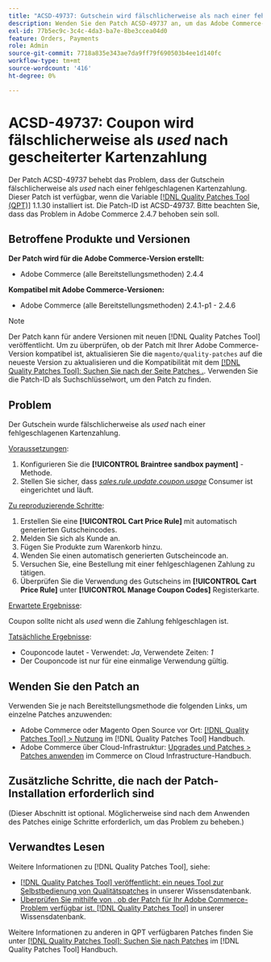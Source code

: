```yaml
---
title: "ACSD-49737: Gutschein wird fälschlicherweise als nach einer fehlgeschlagenen Kartenzahlung verwendet gekennzeichnet"
description: Wenden Sie den Patch ACSD-49737 an, um das Adobe Commerce-Problem zu beheben, bei dem der Gutschein fälschlicherweise als nach einer fehlgeschlagenen Kartenzahlung als verwendet markiert wurde.
exl-id: 77b5ec9c-3c4c-4da3-ba7e-8be3ccea04d0
feature: Orders, Payments
role: Admin
source-git-commit: 7718a835e343ae7da9ff79f690503b4ee1d140fc
workflow-type: tm+mt
source-wordcount: '416'
ht-degree: 0%

---
```


# ACSD-49737: Coupon wird fälschlicherweise als *used* nach gescheiterter Kartenzahlung

Der Patch ACSD-49737 behebt das Problem, dass der Gutschein fälschlicherweise als *used* nach einer fehlgeschlagenen Kartenzahlung. Dieser Patch ist verfügbar, wenn die Variable [[!DNL Quality Patches Tool (QPT)]](/help/announcements/adobe-commerce-announcements/magento-quality-patches-released-new-tool-to-self-serve-quality-patches.md) 1.1.30 installiert ist. Die Patch-ID ist ACSD-49737. Bitte beachten Sie, dass das Problem in Adobe Commerce 2.4.7 behoben sein soll.

## Betroffene Produkte und Versionen

**Der Patch wird für die Adobe Commerce-Version erstellt:**

* Adobe Commerce (alle Bereitstellungsmethoden) 2.4.4

**Kompatibel mit Adobe Commerce-Versionen:**

* Adobe Commerce (alle Bereitstellungsmethoden) 2.4.1-p1 - 2.4.6

>[!NOTE]
>
>Der Patch kann für andere Versionen mit neuen [!DNL Quality Patches Tool] veröffentlicht. Um zu überprüfen, ob der Patch mit Ihrer Adobe Commerce-Version kompatibel ist, aktualisieren Sie die `magento/quality-patches` auf die neueste Version zu aktualisieren und die Kompatibilität mit dem [[!DNL Quality Patches Tool]: Suchen Sie nach der Seite Patches .](https://experienceleague.adobe.com/tools/commerce-quality-patches/index.html). Verwenden Sie die Patch-ID als Suchschlüsselwort, um den Patch zu finden.

## Problem

Der Gutschein wurde fälschlicherweise als *used* nach einer fehlgeschlagenen Kartenzahlung.

<u>Voraussetzungen</u>:

1. Konfigurieren Sie die **[!UICONTROL Braintree sandbox payment]** -Methode.
1. Stellen Sie sicher, dass [*sales.rule.update.coupon.usage*](https://experienceleague.adobe.com/docs/commerce-operations/configuration-guide/message-queues/consumers.html?lang=en) Consumer ist eingerichtet und läuft.

<u>Zu reproduzierende Schritte</u>:

1. Erstellen Sie eine **[!UICONTROL Cart Price Rule]** mit automatisch generierten Gutscheincodes.
1. Melden Sie sich als Kunde an.
1. Fügen Sie Produkte zum Warenkorb hinzu.
1. Wenden Sie einen automatisch generierten Gutscheincode an.
1. Versuchen Sie, eine Bestellung mit einer fehlgeschlagenen Zahlung zu tätigen.
1. Überprüfen Sie die Verwendung des Gutscheins im **[!UICONTROL Cart Price Rule]** unter **[!UICONTROL Manage Coupon Codes]** Registerkarte.

<u>Erwartete Ergebnisse</u>:

Coupon sollte nicht als *used* wenn die Zahlung fehlgeschlagen ist.

<u>Tatsächliche Ergebnisse</u>:

* Couponcode lautet - Verwendet: *Ja*, Verwendete Zeiten: *1*
* Der Couponcode ist nur für eine einmalige Verwendung gültig.

## Wenden Sie den Patch an

Verwenden Sie je nach Bereitstellungsmethode die folgenden Links, um einzelne Patches anzuwenden:

* Adobe Commerce oder Magento Open Source vor Ort: [[!DNL Quality Patches Tool] > Nutzung](https://experienceleague.adobe.com/docs/commerce-operations/tools/quality-patches-tool/usage.html) im [!DNL Quality Patches Tool] Handbuch.
* Adobe Commerce über Cloud-Infrastruktur: [Upgrades und Patches > Patches anwenden](https://experienceleague.adobe.com/docs/commerce-cloud-service/user-guide/develop/upgrade/apply-patches.html) im Commerce on Cloud Infrastructure-Handbuch.

## Zusätzliche Schritte, die nach der Patch-Installation erforderlich sind

(Dieser Abschnitt ist optional. Möglicherweise sind nach dem Anwenden des Patches einige Schritte erforderlich, um das Problem zu beheben.) 

## Verwandtes Lesen

Weitere Informationen zu [!DNL Quality Patches Tool], siehe:

* [[!DNL Quality Patches Tool] veröffentlicht: ein neues Tool zur Selbstbedienung von Qualitätspatches](/help/announcements/adobe-commerce-announcements/magento-quality-patches-released-new-tool-to-self-serve-quality-patches.md) in unserer Wissensdatenbank.
* [Überprüfen Sie mithilfe von , ob der Patch für Ihr Adobe Commerce-Problem verfügbar ist. [!DNL Quality Patches Tool]](/help/support-tools/patches-available-in-qpt-tool/check-patch-for-magento-issue-with-magento-quality-patches.md) in unserer Wissensdatenbank.

Weitere Informationen zu anderen in QPT verfügbaren Patches finden Sie unter [[!DNL Quality Patches Tool]: Suchen Sie nach Patches](https://experienceleague.adobe.com/tools/commerce-quality-patches/index.html) im [!DNL Quality Patches Tool] Handbuch.
